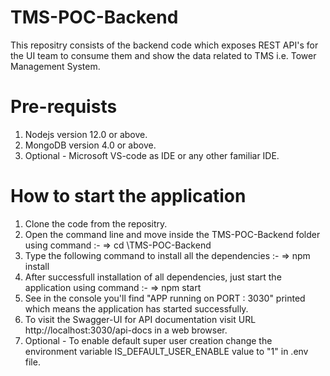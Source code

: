 # TMS-POC-Backend
This repositry consists of the backend code which exposes REST API's for the UI team to consume them and show the data related to TMS i.e. Tower Management System.

# Pre-requists
1) Nodejs version 12.0 or above.
2) MongoDB version 4.0 or above.
3) Optional - Microsoft VS-code as IDE or any other familiar IDE.

# How to start the application
1) Clone the code from the repositry.
2) Open the command line and move inside the TMS-POC-Backend folder using command :-
    => cd \TMS-POC-Backend
3) Type the following command to install all the dependencies :-
    => npm install
4) After successfull installation of all dependencies, just start the application using command :-
    => npm start
5) See in the console you'll find "APP running on PORT : 3030" printed which means the application has started successfully.
6) To visit the Swagger-UI for API documentation visit URL http://localhost:3030/api-docs in a web browser.
7) Optional - To enable default super user creation change the environment variable IS_DEFAULT_USER_ENABLE value to "1" in .env file.